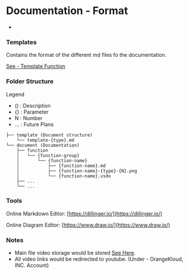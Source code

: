 # Documentation - Format

-

### Templates

Contains the format of the different md files fo the documentation.

[See - Template Function](template/template-function.md)

### Folder Structure

Legend

- ()   : Description
- {}   : Parameter
- N    : Number
- ...  : Future Plans

```
├── template (Document structure)
    └── template-{type}.md
└── document (Documentation)
    ├── function
    │   └── {function-group}
    │       └── {function-name} 
    │           ├── {function-name}.md
    │           ├── {function-name}-{type}-{N}.png
    │           └── {function-name}.vsdx
    ├── ...
    └── ...
```

### Tools

Online Markdown Editor: [https://dillinger.io/](https://dillinger.io/)

Online Diagram Editor: [https://www.draw.io/](https://www.draw.io/)

### Notes

- Main file video storage would be stored [See Here](tobeupdated).
- All video links would be redirected to youtube. 
(Under - OrangeKloud, INC. Account)